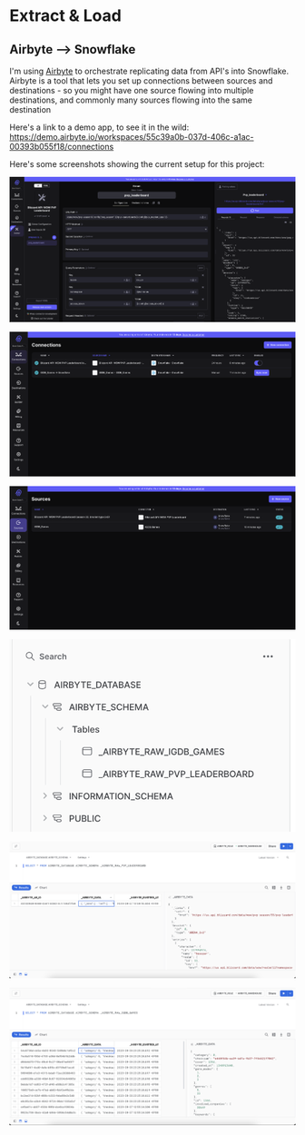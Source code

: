 # Extract & Load

## Airbyte --> Snowflake

I'm using [Airbyte](https://airbyte.com) to orchestrate replicating data from API's into Snowflake.  Airbyte is a tool that lets you set up connections between sources and destinations - so you might have one source flowing into multiple destinations, and commonly many sources flowing into the same destination

Here's a link to a demo app, to see it in the wild: https://demo.airbyte.io/workspaces/55c39a0b-037d-406c-a1ac-00393b055f18/connections

Here's some screenshots showing the current setup for this project:

![Airbyte Builder View](docs/airbyte_builder.png)

![Airbyte Connections View](docs/airbyte_connections.png)

![Airbyte Sources View](docs/airbyte_sources.png)

![Snowflake Airbyte Database](docs/snowflake_airbyte_database.png)

![Snowflake Data: Blizzard - WOW](docs/snowflake_data_blizzard_wow.png)

![Snowflake Data: IGDB](docs/snowflake_data_igdb.png)